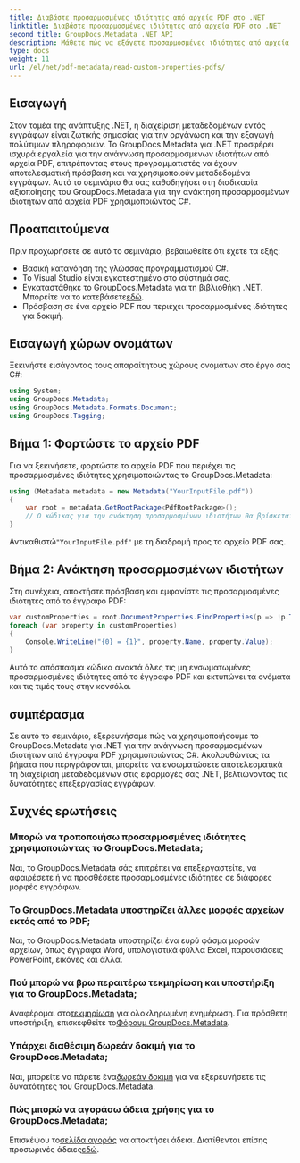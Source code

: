 ```yaml
---
title: Διαβάστε προσαρμοσμένες ιδιότητες από αρχεία PDF στο .NET
linktitle: Διαβάστε προσαρμοσμένες ιδιότητες από αρχεία PDF στο .NET
second_title: GroupDocs.Metadata .NET API
description: Μάθετε πώς να εξάγετε προσαρμοσμένες ιδιότητες από αρχεία PDF χρησιμοποιώντας το GroupDocs.Metadata για .NET. Βουτήξτε στη διαχείριση μεταδεδομένων εγγράφων με C#.
type: docs
weight: 11
url: /el/net/pdf-metadata/read-custom-properties-pdfs/
---
```

## Εισαγωγή
Στον τομέα της ανάπτυξης .NET, η διαχείριση μεταδεδομένων εντός εγγράφων είναι ζωτικής σημασίας για την οργάνωση και την εξαγωγή πολύτιμων πληροφοριών. Το GroupDocs.Metadata για .NET προσφέρει ισχυρά εργαλεία για την ανάγνωση προσαρμοσμένων ιδιοτήτων από αρχεία PDF, επιτρέποντας στους προγραμματιστές να έχουν αποτελεσματική πρόσβαση και να χρησιμοποιούν μεταδεδομένα εγγράφων. Αυτό το σεμινάριο θα σας καθοδηγήσει στη διαδικασία αξιοποίησης του GroupDocs.Metadata για την ανάκτηση προσαρμοσμένων ιδιοτήτων από αρχεία PDF χρησιμοποιώντας C#.
## Προαπαιτούμενα
Πριν προχωρήσετε σε αυτό το σεμινάριο, βεβαιωθείτε ότι έχετε τα εξής:
- Βασική κατανόηση της γλώσσας προγραμματισμού C#.
- Το Visual Studio είναι εγκατεστημένο στο σύστημά σας.
- Εγκαταστάθηκε το GroupDocs.Metadata για τη βιβλιοθήκη .NET. Μπορείτε να το κατεβάσετε[εδώ](https://releases.groupdocs.com/metadata/net/).
- Πρόσβαση σε ένα αρχείο PDF που περιέχει προσαρμοσμένες ιδιότητες για δοκιμή.

## Εισαγωγή χώρων ονομάτων
Ξεκινήστε εισάγοντας τους απαραίτητους χώρους ονομάτων στο έργο σας C#:
```csharp
using System;
using GroupDocs.Metadata;
using GroupDocs.Metadata.Formats.Document;
using GroupDocs.Tagging;
```
## Βήμα 1: Φορτώστε το αρχείο PDF
Για να ξεκινήσετε, φορτώστε το αρχείο PDF που περιέχει τις προσαρμοσμένες ιδιότητες χρησιμοποιώντας το GroupDocs.Metadata:
```csharp
using (Metadata metadata = new Metadata("YourInputFile.pdf"))
{
    var root = metadata.GetRootPackage<PdfRootPackage>();
    // Ο κώδικας για την ανάκτηση προσαρμοσμένων ιδιοτήτων θα βρίσκεται εδώ.
}
```
 Αντικαθιστώ`"YourInputFile.pdf"` με τη διαδρομή προς το αρχείο PDF σας.
## Βήμα 2: Ανάκτηση προσαρμοσμένων ιδιοτήτων
Στη συνέχεια, αποκτήστε πρόσβαση και εμφανίστε τις προσαρμοσμένες ιδιότητες από το έγγραφο PDF:
```csharp
var customProperties = root.DocumentProperties.FindProperties(p => !p.Tags.Contains(Tags.Document.BuiltIn));
foreach (var property in customProperties)
{
    Console.WriteLine("{0} = {1}", property.Name, property.Value);
}
```
Αυτό το απόσπασμα κώδικα ανακτά όλες τις μη ενσωματωμένες προσαρμοσμένες ιδιότητες από το έγγραφο PDF και εκτυπώνει τα ονόματα και τις τιμές τους στην κονσόλα.

## συμπέρασμα
Σε αυτό το σεμινάριο, εξερευνήσαμε πώς να χρησιμοποιήσουμε το GroupDocs.Metadata για .NET για την ανάγνωση προσαρμοσμένων ιδιοτήτων από έγγραφα PDF χρησιμοποιώντας C#. Ακολουθώντας τα βήματα που περιγράφονται, μπορείτε να ενσωματώσετε αποτελεσματικά τη διαχείριση μεταδεδομένων στις εφαρμογές σας .NET, βελτιώνοντας τις δυνατότητες επεξεργασίας εγγράφων.

## Συχνές ερωτήσεις
### Μπορώ να τροποποιήσω προσαρμοσμένες ιδιότητες χρησιμοποιώντας το GroupDocs.Metadata;
Ναι, το GroupDocs.Metadata σάς επιτρέπει να επεξεργαστείτε, να αφαιρέσετε ή να προσθέσετε προσαρμοσμένες ιδιότητες σε διάφορες μορφές εγγράφων.
### Το GroupDocs.Metadata υποστηρίζει άλλες μορφές αρχείων εκτός από το PDF;
Ναι, το GroupDocs.Metadata υποστηρίζει ένα ευρύ φάσμα μορφών αρχείων, όπως έγγραφα Word, υπολογιστικά φύλλα Excel, παρουσιάσεις PowerPoint, εικόνες και άλλα.
### Πού μπορώ να βρω περαιτέρω τεκμηρίωση και υποστήριξη για το GroupDocs.Metadata;
 Αναφέρομαι στο[τεκμηρίωση](https://reference.groupdocs.com/metadata/net/) για ολοκληρωμένη ενημέρωση. Για πρόσθετη υποστήριξη, επισκεφθείτε το[Φόρουμ GroupDocs.Metadata](https://forum.groupdocs.com/c/metadata/14).
### Υπάρχει διαθέσιμη δωρεάν δοκιμή για το GroupDocs.Metadata;
 Ναι, μπορείτε να πάρετε ένα[δωρεάν δοκιμή](https://releases.groupdocs.com/) για να εξερευνήσετε τις δυνατότητες του GroupDocs.Metadata.
### Πώς μπορώ να αγοράσω άδεια χρήσης για το GroupDocs.Metadata;
 Επισκέψου το[σελίδα αγοράς](https://purchase.groupdocs.com/buy) να αποκτήσει άδεια. Διατίθενται επίσης προσωρινές άδειες[εδώ](https://purchase.groupdocs.com/temporary-license/).